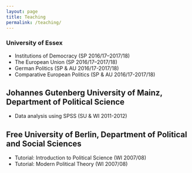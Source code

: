 ```yaml
---
layout: page
title: Teaching
permalink: /teaching/
---
```


### University of Essex
* Institutions of Democracy (SP 2016/17–2017/18)
* The European Union (SP 2016/17–2017/18)
* German Politics (SP & AU 2016/17-2017/18)
* Comparative European Politics (SP & AU 2016/17-2017/18)

## Johannes Gutenberg University of Mainz, Department of Political Science
* Data analysis using SPSS (SU & WI 2011-2012)
	
## Free University of Berlin, Department of Political and Social Sciences
* Tutorial: Introduction to Political Science (WI 2007/08)
* Tutorial: Modern Political Theory (WI 2007/08)
